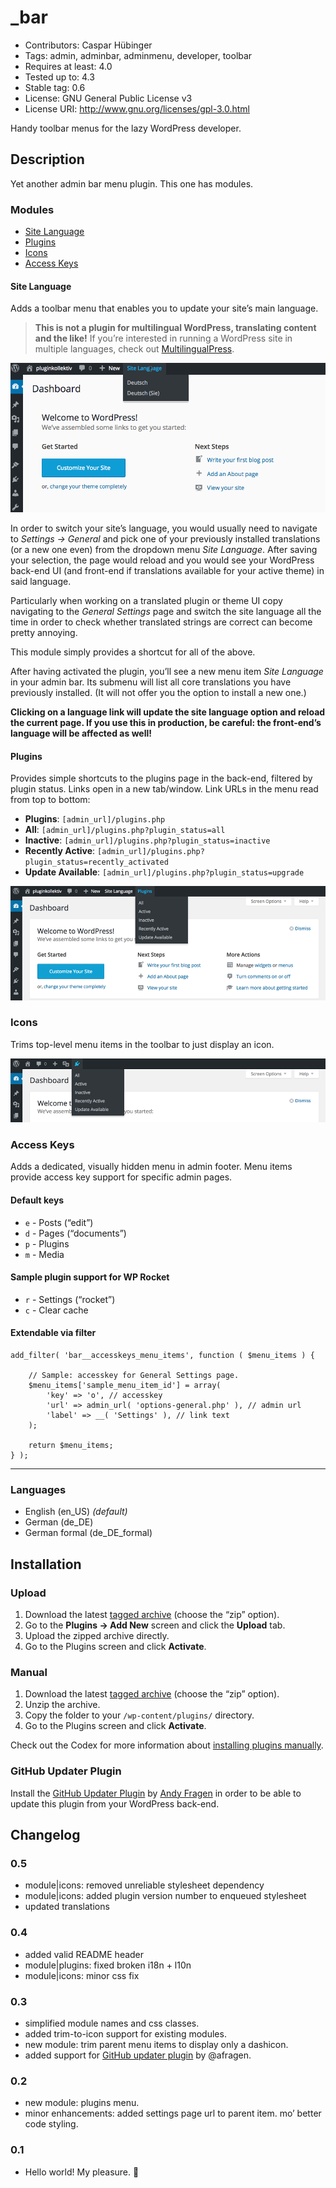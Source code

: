 # _bar
* Contributors:      Caspar Hübinger
* Tags:              admin, adminbar, adminmenu, developer, toolbar
* Requires at least: 4.0
* Tested up to:      4.3
* Stable tag:        0.6
* License:           GNU General Public License v3
* License URI:       http://www.gnu.org/licenses/gpl-3.0.html


Handy toolbar menus for the lazy WordPress developer.


## Description
Yet another admin bar menu plugin. This one has modules.


### Modules
* [Site Language](#user-content-site-language)
* [Plugins](#user-content-plugins)
* [Icons](#user-content-icons)
* [Access Keys](#user-content-access-keys)


#### Site Language
Adds a toolbar menu that enables you to update your site’s main language.

> **This is not a plugin for multilingual WordPress, translating content and the like!**
> If you’re interested in running a WordPress site in multiple languages, check out [MultilingualPress](https://wordpress.org/plugins/multilingual-press/).

![Update Site Language Option via toolbar](https://github.com/glueckpress/_bar/raw/master/modules/site-language/screenshot.gif)

In order to switch your site’s language, you would usually need to navigate to _Settings → General_ and pick one of your previously installed translations (or a new one even) from the dropdown menu _Site Language_. After saving your selection, the page would reload and you would see your WordPress back-end UI (and front-end if translations available for your active theme) in said language.

Particularly when working on a translated plugin or theme UI copy navigating to the _General Settings_ page and switch the site language all the time in order to check whether translated strings are correct can become pretty annoying.

This module simply provides a shortcut for all of the above.

After having activated the plugin, you’ll see a new menu item _Site Language_ in your admin bar. Its submenu will list all core translations you have previously installed. (It will not offer you the option to install a new one.)

**Clicking on a language link will update the site language option and reload the current page. If you use this in production, be careful: the front-end’s language will be affected as well!**


#### Plugins
Provides simple shortcuts to the plugins page in the back-end, filtered by plugin status. Links open in a new tab/window. Link URLs in the menu read from top to bottom:

* __Plugins__: `[admin_url]/plugins.php`
* __All__: `[admin_url]/plugins.php?plugin_status=all`
* __Inactive__: `[admin_url]/plugins.php?plugin_status=inactive`
* __Recently Active__: `[admin_url]/plugins.php?plugin_status=recently_activated`
* __Update Available__: `[admin_url]/plugins.php?plugin_status=upgrade`

![Go to plugins page (filtered by status) via toolbar](https://github.com/glueckpress/_bar/raw/master/modules/plugins/screenshot.png)


### Icons
Trims top-level menu items in the toolbar to just display an icon.

![Trim top-level menu items in the toolbar to display only icons](https://github.com/glueckpress/_bar/raw/master/modules/icons/screenshot.png)

### Access Keys
Adds a dedicated, visually hidden menu in admin footer. Menu items provide access key support for specific admin pages.

#### Default keys
* `e` - Posts (“edit”)
* `d` - Pages (“documents”)
* `p` - Plugins
* `m` - Media

#### Sample plugin support for WP Rocket
* `r` - Settings (“rocket”)
* `c` - Clear cache

#### Extendable via filter
```
add_filter( 'bar__accesskeys_menu_items', function ( $menu_items ) {

	// Sample: accesskey for General Settings page.
	$menu_items['sample_menu_item_id'] = array(
		'key' => 'o', // accesskey
		'url' => admin_url( 'options-general.php' ), // admin url
		'label' => __( 'Settings' ), // link text
	);

	return $menu_items;
} );
```

---

### Languages
* English (en_US) _(default)_
* German (de_DE)
* German formal (de_DE_formal)

## Installation
### Upload
1. Download the latest [tagged archive](https://github.com/glueckpress/_bar/releases) (choose the “zip” option).
2. Go to the __Plugins → Add New__ screen and click the __Upload__ tab.
3. Upload the zipped archive directly.
4. Go to the Plugins screen and click __Activate__.

### Manual
1. Download the latest [tagged archive](https://github.com/glueckpress/_bar/releases) (choose the “zip” option).
2. Unzip the archive.
3. Copy the folder to your `/wp-content/plugins/` directory.
4. Go to the Plugins screen and click __Activate__.

Check out the Codex for more information about [installing plugins manually](http://codex.wordpress.org/Managing_Plugins#Manual_Plugin_Installation).

### GitHub Updater Plugin
Install the [GitHub Updater Plugin](https://github.com/afragen/github-updater) by [Andy Fragen](https://github.com/afragen) in order to be able to update this plugin from your WordPress back-end.


## Changelog

### 0.5
* module|icons: removed unreliable stylesheet dependency
* module|icons: added plugin version number to enqueued stylesheet
* updated translations

### 0.4
* added valid README header
* module|plugins: fixed broken i18n + l10n
* module|icons: minor css fix

### 0.3
* simplified module names and css classes.
* added trim-to-icon support for existing modules.
* new module: trim parent menu items to display only a dashicon.
* added support for [GitHub updater plugin](https://github.com/afragen/github-updater) by @afragen.

### 0.2
* new module: plugins menu.
* minor enhancements: added settings page url to parent item. mo’ better code styling.

### 0.1
* Hello world! My pleasure. :bouquet:
